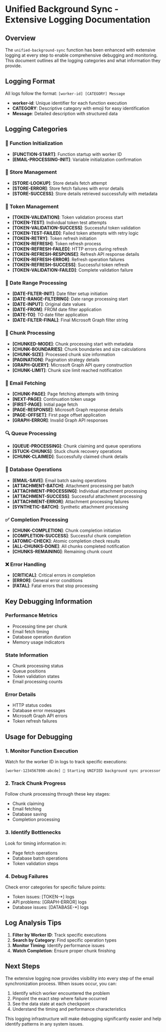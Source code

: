 # Unified Background Sync - Extensive Logging Documentation

## Overview
The `unified-background-sync` function has been enhanced with extensive logging at every step to enable comprehensive debugging and monitoring. This document outlines all the logging categories and what information they provide.

## Logging Format
All logs follow the format: `[worker-id] [CATEGORY] Message`
- **worker-id**: Unique identifier for each function execution
- **CATEGORY**: Descriptive category with emoji for easy identification
- **Message**: Detailed description with structured data

## Logging Categories

### 🚀 Function Initialization
- **[FUNCTION-START]**: Function startup with worker ID
- **[EMAIL-PROCESSING-INIT]**: Variable initialization confirmation

### 🏪 Store Management
- **[STORE-LOOKUP]**: Store details fetch attempt
- **[STORE-ERROR]**: Store fetch failures with error details
- **[STORE-SUCCESS]**: Store details retrieved successfully with metadata

### 🔐 Token Management
- **[TOKEN-VALIDATION]**: Token validation process start
- **[TOKEN-TEST]**: Individual token test attempts
- **[TOKEN-VALIDATION-SUCCESS]**: Successful token validation
- **[TOKEN-TEST-FAILED]**: Failed token attempts with retry logic
- **[TOKEN-RETRY]**: Token refresh initiation
- **[TOKEN-REFRESH]**: Token refresh process
- **[TOKEN-REFRESH-FAILED]**: HTTP errors during refresh
- **[TOKEN-REFRESH-RESPONSE]**: Refresh API response details
- **[TOKEN-REFRESH-ERROR]**: Refresh operation failures
- **[TOKEN-REFRESH-SUCCESS]**: Successful token refresh
- **[TOKEN-VALIDATION-FAILED]**: Complete validation failure

### 📅 Date Range Processing
- **[DATE-FILTER-INIT]**: Date filter setup initiation
- **[DATE-RANGE-FILTERING]**: Date range processing start
- **[DATE-INPUT]**: Original date values
- **[DATE-FROM]**: FROM date filter application
- **[DATE-TO]**: TO date filter application
- **[DATE-FILTER-FINAL]**: Final Microsoft Graph filter string

### 🧩 Chunk Processing
- **[CHUNKED-MODE]**: Chunk processing start with metadata
- **[CHUNK-BOUNDARIES]**: Chunk boundaries and size calculations
- **[CHUNK-SIZE]**: Processed chunk size information
- **[PAGINATION]**: Pagination strategy details
- **[GRAPH-QUERY]**: Microsoft Graph API query construction
- **[CHUNK-LIMIT]**: Chunk size limit reached notification

### 📄 Email Fetching
- **[CHUNK-PAGE]**: Page fetching attempts with timing
- **[NEXT-PAGE]**: Continuation token usage
- **[FIRST-PAGE]**: Initial page fetch
- **[PAGE-RESPONSE]**: Microsoft Graph response details
- **[PAGE-OFFSET]**: First page offset application
- **[GRAPH-ERROR]**: Invalid Graph API responses

### 🔍 Queue Processing
- **[QUEUE-PROCESSING]**: Chunk claiming and queue operations
- **[STUCK-CHUNKS]**: Stuck chunk recovery operations
- **[CHUNK-CLAIMED]**: Successfully claimed chunk details

### 💾 Database Operations
- **[EMAIL-SAVE]**: Email batch saving operations
- **[ATTACHMENT-BATCH]**: Attachment processing per batch
- **[ATTACHMENT-PROCESSING]**: Individual attachment processing
- **[ATTACHMENT-SUCCESS]**: Successful attachment processing
- **[ATTACHMENT-ERROR]**: Attachment processing failures
- **[SYNTHETIC-BATCH]**: Synthetic attachment processing

### ✅ Completion Processing
- **[CHUNK-COMPLETION]**: Chunk completion initiation
- **[COMPLETION-SUCCESS]**: Successful chunk completion
- **[ATOMIC-CHECK]**: Atomic completion check results
- **[ALL-CHUNKS-DONE]**: All chunks completed notification
- **[CHUNKS-REMAINING]**: Remaining chunk count

### ❌ Error Handling
- **[CRITICAL]**: Critical errors in completion
- **[ERROR]**: General error conditions
- **[FATAL]**: Fatal errors that stop processing

## Key Debugging Information

### Performance Metrics
- Processing time per chunk
- Email fetch timing
- Database operation duration
- Memory usage indicators

### State Information
- Chunk processing status
- Queue positions
- Token validation states
- Email processing counts

### Error Details
- HTTP status codes
- Database error messages
- Microsoft Graph API errors
- Token refresh failures

## Usage for Debugging

### 1. Monitor Function Execution
Watch for the worker ID in logs to track specific executions:
```
[worker-1234567890-abcde] 🚀 Starting UNIFIED background sync processor
```

### 2. Track Chunk Progress
Follow chunk processing through these key stages:
- Chunk claiming
- Email fetching
- Database saving
- Completion processing

### 3. Identify Bottlenecks
Look for timing information in:
- Page fetch operations
- Database batch operations
- Token validation steps

### 4. Debug Failures
Check error categories for specific failure points:
- Token issues: [TOKEN-*] logs
- API problems: [GRAPH-ERROR] logs
- Database issues: [DATABASE-*] logs

## Log Analysis Tips

1. **Filter by Worker ID**: Track specific executions
2. **Search by Category**: Find specific operation types
3. **Monitor Timing**: Identify performance issues
4. **Watch Completion**: Ensure proper chunk finishing

## Next Steps

The extensive logging now provides visibility into every step of the email synchronization process. When issues occur, you can:

1. Identify which worker encountered the problem
2. Pinpoint the exact step where failure occurred
3. See the data state at each checkpoint
4. Understand the timing and performance characteristics

This logging infrastructure will make debugging significantly easier and help identify patterns in any system issues. 